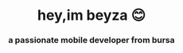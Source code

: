 <h1 align="center">hey,im beyza 😊 </h1>
<h3 align="center">a passionate mobile developer from bursa</h3>


<h4 - 📫 to reach me here is my mail adress **bbeyzatastan@gmail.com** </h4>





